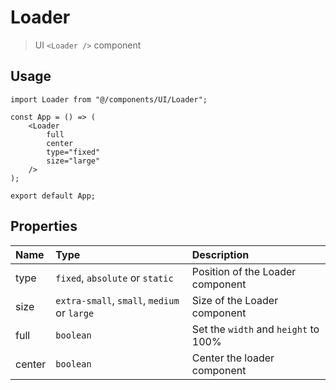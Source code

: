 # Loader

> UI `<Loader />` component

## Usage

```tsx
import Loader from "@/components/UI/Loader";

const App = () => (
    <Loader
        full
        center
        type="fixed"
        size="large"
    />
);

export default App;
```

## Properties

| Name   | Type                                        | Description                          |  
|:-------|:--------------------------------------------|:-------------------------------------|  
| type   | `fixed`, `absolute` or `static`             | Position of the Loader component     |
| size   | `extra-small`, `small`, `medium` or `large` | Size of the Loader component         |
| full   | `boolean`                                   | Set the `width` and `height` to 100% |
| center | `boolean`                                   | Center the loader component          |
